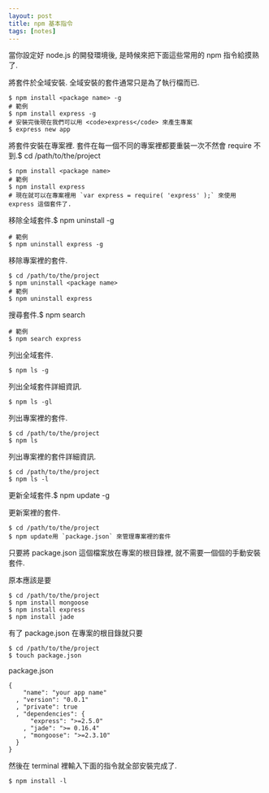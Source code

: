 ```yaml
---
layout: post
title: npm 基本指令
tags: [notes]
---
```


當你設定好 node.js 的開發環境後, 是時候來把下面這些常用的 npm 指令給摸熟了.

將套件於全域安裝. 全域安裝的套件通常只是為了執行檔而已.
    
    $ npm install <package name> -g
    # 範例
    $ npm install express -g
    # 安裝完後現在我們可以用 <code>express</code> 來產生專案
    $ express new app
    

將套件安裝在專案裡. 套件在每一個不同的專案裡都要重裝一次不然會 require 不到.$ cd /path/to/the/project
    
    $ npm install <package name>
    # 範例
    $ npm install express
    # 現在就可以在專案裡用 `var express = require( 'express' );` 來使用 express 這個套件了.
    

移除全域套件.$ npm uninstall -g
    
    # 範例
    $ npm uninstall express -g
    

移除專案裡的套件.
    
    $ cd /path/to/the/project
    $ npm uninstall <package name>
    # 範例
    $ npm uninstall express
    

搜尋套件.$ npm search
    
    # 範例
    $ npm search express
    

列出全域套件.
    
    $ npm ls -g
    

列出全域套件詳細資訊.
    
    $ npm ls -gl
    

列出專案裡的套件.
    
    $ cd /path/to/the/project
    $ npm ls
    

列出專案裡的套件詳細資訊.
    
    $ cd /path/to/the/project
    $ npm ls -l
    

更新全域套件.$ npm update -g

更新案裡的套件.
    
    $ cd /path/to/the/project
    $ npm update用 `package.json` 來管理專案裡的套件
    

只要將 package.json 這個檔案放在專案的根目錄裡, 就不需要一個個的手動安裝套件.

原本應該是要
    
    $ cd /path/to/the/project
    $ npm install mongoose
    $ npm install express
    $ npm install jade
    

有了 package.json 在專案的根目錄就只要
    
    $ cd /path/to/the/project
    $ touch package.json
    

package.json
    
    {
        "name": "your app name"
      , "version": "0.0.1"
      , "private": true
      , "dependencies": {
          "express": ">=2.5.0"
        , "jade": ">= 0.16.4"
        , "mongoose": ">=2.3.10"
      }
    }
    

然後在 terminal 裡輸入下面的指令就全部安裝完成了.
    
    $ npm install -l
